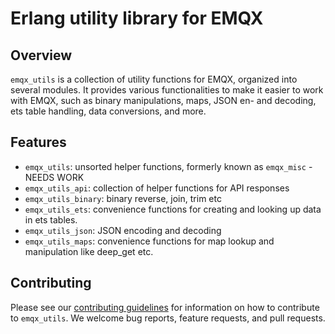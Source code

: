 # Erlang utility library for EMQX

## Overview

`emqx_utils` is a collection of utility functions for EMQX, organized into
several modules. It provides various functionalities to make it easier to work
with EMQX, such as binary manipulations, maps, JSON en- and decoding, ets table
handling, data conversions, and more.

## Features

- `emqx_utils`: unsorted helper functions, formerly known as `emqx_misc` - NEEDS WORK
- `emqx_utils_api`: collection of helper functions for API responses
- `emqx_utils_binary`: binary reverse, join, trim etc
- `emqx_utils_ets`: convenience functions for creating and looking up data in ets tables.
- `emqx_utils_json`: JSON encoding and decoding
- `emqx_utils_maps`: convenience functions for map lookup and manipulation like
  deep_get etc.

## Contributing

Please see our [contributing guidelines](../../CONTRIBUTING.md) for information
on how to contribute to `emqx_utils`. We welcome bug reports, feature requests,
and pull requests.
